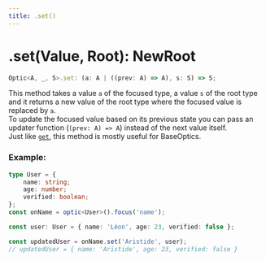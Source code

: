 ```yaml
---
title: .set()
---
```


# .set(Value, Root): NewRoot

```ts
Optic<A, _, S>.set: (a: A | ((prev: A) => A), s: S) => S;
```

This method takes a value `a` of the focused type, a value `s` of the root type and it returns a new value of the root type where the focused value is replaced by `a`.  
To update the focused value based on its previous state you can pass an updater function (`(prev: A) => A`) instead of the next value itself.  
Just like [`get`](<get()>), this method is mostly useful for BaseOptics.

### Example:

```ts
type User = {
    name: string;
    age: number;
    verified: boolean;
};
const onName = optic<User>().focus('name');

const user: User = { name: 'Léon', age: 23, verified: false };

const updatedUser = onName.set('Aristide', user);
// updatedUser = { name: 'Aristide', age: 23, verified: false }
```
